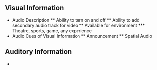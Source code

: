## Visual Information
* Audio Description
** Ability to turn on and off
** Ability to add secondary audio track for video
** Available for environment
*** Theatre, sports, game, any experience
* Audio Cues of Visual Information
** Announcement
** Spatial Audio

## Auditory Information
*

## 
